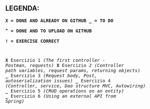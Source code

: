 ## LEGENDA:

**<pre>X = DONE AND ALREADY ON GITHUB
_ = TO DO              
^ = DONE AND TO UPLOAD ON GITHUB             
! = EXERCISE CORRECT**

**<pre>X**   Esercizio 1     *(The first controller - Postman, requests)*
**X**   Esercizio 2     *(Controller path variables, request params, returning objects)*
**_**   Esercizio 3     *(Request body, Post, autoserialization issues)*
**_**   Esercizio 4     *(Controller, service, Dao structure MVC, Autowiring)*
**_**   Esercizio 5     *(CRUD operations on an entity)*
**_**   Esercizio 6     *(Using an external API from Spring)*